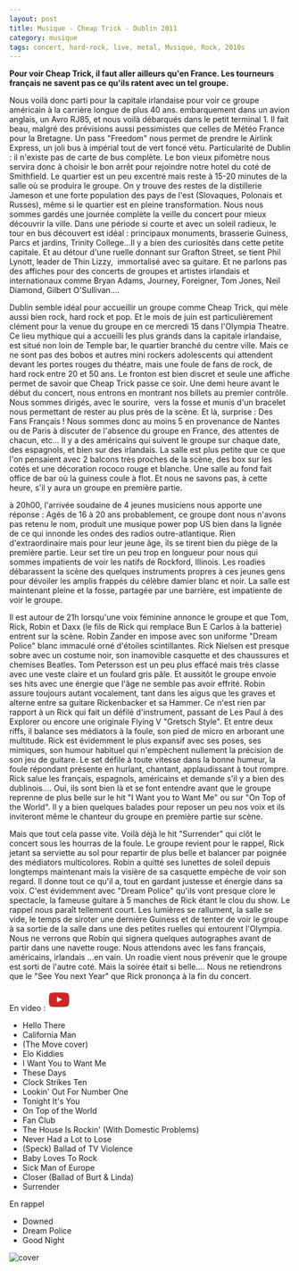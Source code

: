 ```yaml
---
layout: post
title: Musique - Cheap Trick - Dublin 2011
category: musique
tags: concert, hard-rock, live, metal, Musique, Rock, 2010s
---
```

**Pour voir Cheap Trick, il faut aller ailleurs qu'en France. Les tourneurs français ne savent pas ce qu'ils ratent avec un tel groupe.**

Nous voilà donc parti pour la capitale irlandaise pour voir ce groupe américain à la carrière longue de plus 40 ans. embarquement dans un avion anglais, un Avro RJ85, et nous voilà débarqués dans le petit terminal 1. Il fait beau, malgré des prévisions aussi pessimistes que celles de Météo France pour la Bretagne. Un pass "Freedom" nous permet de prendre le Airlink Express, un joli bus à impérial tout de vert foncé vétu. Particularité de Dublin : il n'existe pas de carte de bus complète. Le bon vieux pifomètre nous servira donc à choisir le bon arrêt pour rejoindre notre hotel du coté de Smithfield. Le quartier est un peu excentré mais reste à 15-20 minutes de la salle où se produira le groupe. On y trouve des restes de la distillerie Jameson et une forte population des pays de l'est (Slovaques, Polonais et Russes), même si le quartier est en pleine transformation. Nous nous sommes gardés une journée complète la veille du concert pour mieux découvrir la ville. Dans une période si courte et avec un soleil radieux, le tour en bus découvert est idéal : principaux monuments, brasserie Guiness, Parcs et jardins, Trinity College...Il y a bien des curiosités dans cette petite capitale. Et au détour d'une ruelle donnant sur Grafton Street, se tient Phil Lynott, leader de Thin Lizzy,  immortalisé avec sa guitare. Et ne parlons pas des affiches pour des concerts de groupes et artistes irlandais et internationaux comme Bryan Adams, Journey, Foreigner, Tom Jones, Neil Diamond, Gilbert O'Sullivan....

Dublin semble idéal pour accueillir un groupe comme Cheap Trick, qui mèle aussi bien rock, hard rock et pop. Et le mois de juin est particulièrement clément pour la venue du groupe en ce mercredi 15 dans l'Olympia Theatre. Ce lieu mythique qui a accueilli les plus grands dans la capitale irlandaise, est situé non loin de Temple bar, le quartier branché du centre ville. Mais ce ne sont pas des bobos et autres mini rockers adolescents qui attendent devant les portes rouges du théatre, mais une foule de fans de rock, de hard rock entre 20 et 50 ans. Le fronton est bien discret et seule une affiche permet de savoir que Cheap Trick passe ce soir. Une demi heure avant le début du concert, nous entrons en montrant nos billets au premier contrôle. Nous sommes dirigés, avec le sourire,  vers la fosse et munis d'un bracelet nous permettant de rester au plus près de la scène. Et là, surprise : Des Fans Français ! Nous sommes donc au moins 5 en provenance de Nantes ou de Paris à discuter de l'absence du groupe en France, des attentes de chacun, etc... Il y a des américains qui suivent le groupe sur chaque date, des espagnols, et bien sur des irlandais. La salle est plus petite que ce que l'on pensaient avec 2 balcons très proches de la scène, des box sur les cotés et une décoration rococo rouge et blanche. Une salle au fond fait office de bar où la guiness coule à flot. Et nous ne savons pas, à cette heure, s'il y aura un groupe en première partie.

à 20h00, l'arrivée soudaine de 4 jeunes musiciens nous apporte une réponse : Agés de 16 à 20 ans probablement, ce groupe dont nous n'avons pas retenu le nom, produit une musique power pop US bien dans la lignée de ce qui innonde les ondes des radios outre-atlantique. Rien d'extraordinaire mais pour leur jeune âge, ils se tirent bien du piège de la première partie. Leur set tire un peu trop en longueur pour nous qui sommes impatients de voir les natifs de Rockford, Illinois. Les roadies débarassent la scène des quelques instruments propres à ces jeunes gens pour dévoiler les amplis frappés du célèbre damier blanc et noir. La salle est maintenant pleine et la fosse, partagée par une barrière, est impatiente de voir le groupe.

Il est autour de 21h lorsqu'une voix féminine annonce le groupe et que Tom, Rick, Robin et Daxx (le fils de Rick qui remplace Bun E Carlos à la batterie) entrent sur la scène. Robin Zander en impose avec son uniforme "Dream Police" blanc immaculé orné d'étoiles scintillantes. Rick Nielsen est presque sobre avec un costume noir, son inamovible casquette et des chaussures et chemises Beatles. Tom Petersson est un peu plus effacé mais très classe avec une veste claire et un foulard gris pâle. Et aussitôt le groupe envoie ses hits avec une énergie que l'âge ne semble pas avoir effrité. Robin assure toujours autant vocalement, tant dans les aigus que les graves et alterne entre sa guitare Rickenbacker et sa Hammer. Ce n'est rien par rapport à un Rick qui fait un défilé d'instrument, passant de Les Paul à des Explorer ou encore une originale Flying V "Gretsch Style". Et entre deux riffs, il balance ses médiators à la foule, son pied de micro en arborant une multitude. Rick est évidemment le plus expansif avec ses poses, ses mimiques, son humour habituel qui n'empèchent nullement la précision de son jeu de guitare. Le set défile à toute vitesse dans la bonne humeur, la foule répondant présente en hurlant, chantant, applaudissant à tout rompre. Rick salue les français, espagnols, américains et demande s'il y a bien des dublinois.... Oui, ils sont bien là et se font entendre avant que le groupe reprenne de plus belle sur le hit "I Want you to Want Me" ou sur "On Top of the World". Il y a bien quelques balades pour reposer un peu nos voix et ils inviteront même le chanteur du groupe en première partie sur scène.

Mais que tout cela passe vite. Voilà déjà le hit "Surrender" qui clôt le concert sous les hourras de la foule. Le groupe revient pour le rappel, Rick jetant sa serviette au sol pour repartir de plus belle et balancer par poignée des médiators multicolores. Robin a quitté ses lunettes de soleil depuis longtemps maintenant mais la visière de sa casquette empèche de voir son regard. Il donne tout ce qu'il a, tout en gardant justesse et énergie dans sa voix. C'est évidemment avec "Dream Police" qu'ils vont presque clore le spectacle, la fameuse guitare à 5 manches de Rick étant le clou du show. Le rappel nous paraît tellement court. Les lumières se rallument, la salle se vide, le temps de siroter une dernière Guiness et de tenter de voir le groupe à sa sortie de la salle dans une des petites ruelles qui entourent l'Olympia. Nous ne verrons que Robin qui signera quelques autographes avant de partir dans une navette rouge. Nous attendons avec les fans français, américains, irlandais ...en vain. Un roadie vient nous prévenir que le groupe est sorti de l'autre coté. Mais la soirée était si belle.... Nous ne retiendrons que le "See You next Year" que Rick prononça à la fin du concert.

En video : [![video](/images/youtube.png)](https://www.youtube.com/watch?v=D1GWAqvTp6c)

* Hello There
* California Man
* (The Move cover)
* Elo Kiddies
* I Want You to Want Me
* These Days
* Clock Strikes Ten
* Lookin' Out For Number One
* Tonight It's You
* On Top of the World
* Fan Club
* The House Is Rockin' (With Domestic Problems)
* Never Had a Lot to Lose
* (Speck) Ballad of TV Violence
* Baby Loves To Rock
* Sick Man of Europe
* Closer (Ballad of Burt &amp; Linda)
* Surrender

En rappel

* Downed
* Dream Police
* Good Night

![cover](https://filedn.eu/llqi9IBxlYouGRXYG2xlROb/img/2011/cheaptrickdublin.jpg)


